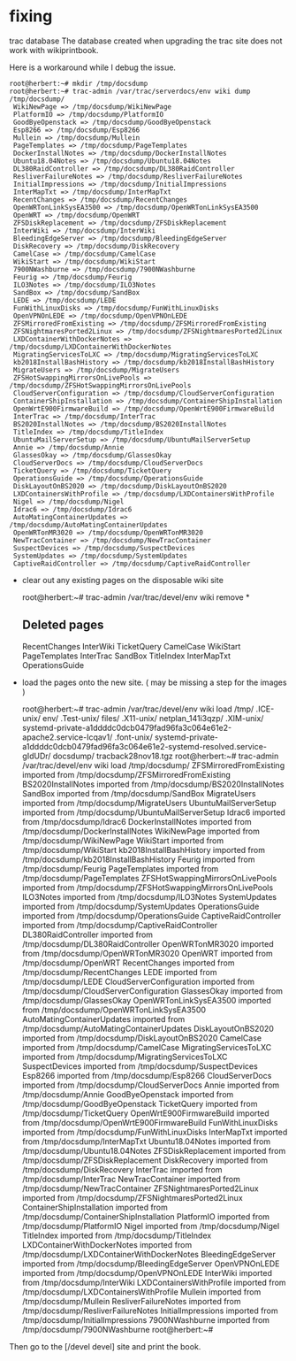 # fixing 
trac database
The database created when upgrading the trac site does not work with wikiprintbook. 

Here is a workaround while I debug the issue.

	
	root@herbert:~# mkdir /tmp/docsdump
	root@herbert:~# trac-admin /var/trac/serverdocs/env wiki dump /tmp/docsdump/
	 WikiNewPage => /tmp/docsdump/WikiNewPage
	 PlatformIO => /tmp/docsdump/PlatformIO
	 GoodByeOpenstack => /tmp/docsdump/GoodByeOpenstack
	 Esp8266 => /tmp/docsdump/Esp8266
	 Mullein => /tmp/docsdump/Mullein
	 PageTemplates => /tmp/docsdump/PageTemplates
	 DockerInstallNotes => /tmp/docsdump/DockerInstallNotes
	 Ubuntu18.04Notes => /tmp/docsdump/Ubuntu18.04Notes
	 DL380RaidController => /tmp/docsdump/DL380RaidController
	 ResliverFailureNotes => /tmp/docsdump/ResliverFailureNotes
	 InitialImpressions => /tmp/docsdump/InitialImpressions
	 InterMapTxt => /tmp/docsdump/InterMapTxt
	 RecentChanges => /tmp/docsdump/RecentChanges
	 OpenWRTonLinkSysEA3500 => /tmp/docsdump/OpenWRTonLinkSysEA3500
	 OpenWRT => /tmp/docsdump/OpenWRT
	 ZFSDiskReplacement => /tmp/docsdump/ZFSDiskReplacement
	 InterWiki => /tmp/docsdump/InterWiki
	 BleedingEdgeServer => /tmp/docsdump/BleedingEdgeServer
	 DiskRecovery => /tmp/docsdump/DiskRecovery
	 CamelCase => /tmp/docsdump/CamelCase
	 WikiStart => /tmp/docsdump/WikiStart
	 7900NWashburne => /tmp/docsdump/7900NWashburne
	 Feurig => /tmp/docsdump/Feurig
	 ILO3Notes => /tmp/docsdump/ILO3Notes
	 SandBox => /tmp/docsdump/SandBox
	 LEDE => /tmp/docsdump/LEDE
	 FunWithLinuxDisks => /tmp/docsdump/FunWithLinuxDisks
	 OpenVPNOnLEDE => /tmp/docsdump/OpenVPNOnLEDE
	 ZFSMirroredFromExisting => /tmp/docsdump/ZFSMirroredFromExisting
	 ZFSNightmaresPorted2Linux => /tmp/docsdump/ZFSNightmaresPorted2Linux
	 LXDContainerWithDockerNotes => /tmp/docsdump/LXDContainerWithDockerNotes
	 MigratingServicesToLXC => /tmp/docsdump/MigratingServicesToLXC
	 kb2018InstallBashHistory => /tmp/docsdump/kb2018InstallBashHistory
	 MigrateUsers => /tmp/docsdump/MigrateUsers
	 ZFSHotSwappingMirrorsOnLivePools => /tmp/docsdump/ZFSHotSwappingMirrorsOnLivePools
	 CloudServerConfiguration => /tmp/docsdump/CloudServerConfiguration
	 ContainerShipInstallation => /tmp/docsdump/ContainerShipInstallation
	 OpenWrtE900FirmwareBuild => /tmp/docsdump/OpenWrtE900FirmwareBuild
	 InterTrac => /tmp/docsdump/InterTrac
	 BS2020InstallNotes => /tmp/docsdump/BS2020InstallNotes
	 TitleIndex => /tmp/docsdump/TitleIndex
	 UbuntuMailServerSetup => /tmp/docsdump/UbuntuMailServerSetup
	 Annie => /tmp/docsdump/Annie
	 GlassesOkay => /tmp/docsdump/GlassesOkay
	 CloudServerDocs => /tmp/docsdump/CloudServerDocs
	 TicketQuery => /tmp/docsdump/TicketQuery
	 OperationsGuide => /tmp/docsdump/OperationsGuide
	 DiskLayoutOnBS2020 => /tmp/docsdump/DiskLayoutOnBS2020
	 LXDContainersWithProfile => /tmp/docsdump/LXDContainersWithProfile
	 Nigel => /tmp/docsdump/Nigel
	 Idrac6 => /tmp/docsdump/Idrac6
	 AutoMatingContainerUpdates => /tmp/docsdump/AutoMatingContainerUpdates
	 OpenWRTonMR3020 => /tmp/docsdump/OpenWRTonMR3020
	 NewTracContainer => /tmp/docsdump/NewTracContainer
	 SuspectDevices => /tmp/docsdump/SuspectDevices
	 SystemUpdates => /tmp/docsdump/SystemUpdates
	 CaptiveRaidController => /tmp/docsdump/CaptiveRaidController
	
* clear out any existing pages on the disposable wiki site
	
	root@herbert:~# trac-admin /var/trac/devel/env wiki remove *
	
	Deleted pages
	---------------
	RecentChanges
	InterWiki
	TicketQuery
	CamelCase
	WikiStart
	PageTemplates
	InterTrac
	SandBox
	TitleIndex
	InterMapTxt
	OperationsGuide
	
* load the pages onto the new site.
( may be missing a step for the images )
	
	root@herbert:~# trac-admin /var/trac/devel/env wiki load /tmp/
	.ICE-unix/                                                                        env/
	.Test-unix/                                                                       files/
	.X11-unix/                                                                        netplan_141i3qzp/
	.XIM-unix/                                                                        systemd-private-a1ddddc0dcb0479fad96fa3c064e61e2-apache2.service-Icqav1/
	.font-unix/                                                                       systemd-private-a1ddddc0dcb0479fad96fa3c064e61e2-systemd-resolved.service-gIdUDr/
	docsdump/                                                                         tracback28nov18.tgz
	root@herbert:~# trac-admin /var/trac/devel/env wiki load /tmp/docsdump/
	  ZFSMirroredFromExisting imported from /tmp/docsdump/ZFSMirroredFromExisting
	  BS2020InstallNotes imported from /tmp/docsdump/BS2020InstallNotes
	  SandBox imported from /tmp/docsdump/SandBox
	  MigrateUsers imported from /tmp/docsdump/MigrateUsers
	  UbuntuMailServerSetup imported from /tmp/docsdump/UbuntuMailServerSetup
	  Idrac6 imported from /tmp/docsdump/Idrac6
	  DockerInstallNotes imported from /tmp/docsdump/DockerInstallNotes
	  WikiNewPage imported from /tmp/docsdump/WikiNewPage
	  WikiStart imported from /tmp/docsdump/WikiStart
	  kb2018InstallBashHistory imported from /tmp/docsdump/kb2018InstallBashHistory
	  Feurig imported from /tmp/docsdump/Feurig
	  PageTemplates imported from /tmp/docsdump/PageTemplates
	  ZFSHotSwappingMirrorsOnLivePools imported from /tmp/docsdump/ZFSHotSwappingMirrorsOnLivePools
	  ILO3Notes imported from /tmp/docsdump/ILO3Notes
	  SystemUpdates imported from /tmp/docsdump/SystemUpdates
	  OperationsGuide imported from /tmp/docsdump/OperationsGuide
	  CaptiveRaidController imported from /tmp/docsdump/CaptiveRaidController
	  DL380RaidController imported from /tmp/docsdump/DL380RaidController
	  OpenWRTonMR3020 imported from /tmp/docsdump/OpenWRTonMR3020
	  OpenWRT imported from /tmp/docsdump/OpenWRT
	  RecentChanges imported from /tmp/docsdump/RecentChanges
	  LEDE imported from /tmp/docsdump/LEDE
	  CloudServerConfiguration imported from /tmp/docsdump/CloudServerConfiguration
	  GlassesOkay imported from /tmp/docsdump/GlassesOkay
	  OpenWRTonLinkSysEA3500 imported from /tmp/docsdump/OpenWRTonLinkSysEA3500
	  AutoMatingContainerUpdates imported from /tmp/docsdump/AutoMatingContainerUpdates
	  DiskLayoutOnBS2020 imported from /tmp/docsdump/DiskLayoutOnBS2020
	  CamelCase imported from /tmp/docsdump/CamelCase
	  MigratingServicesToLXC imported from /tmp/docsdump/MigratingServicesToLXC
	  SuspectDevices imported from /tmp/docsdump/SuspectDevices
	  Esp8266 imported from /tmp/docsdump/Esp8266
	  CloudServerDocs imported from /tmp/docsdump/CloudServerDocs
	  Annie imported from /tmp/docsdump/Annie
	  GoodByeOpenstack imported from /tmp/docsdump/GoodByeOpenstack
	  TicketQuery imported from /tmp/docsdump/TicketQuery
	  OpenWrtE900FirmwareBuild imported from /tmp/docsdump/OpenWrtE900FirmwareBuild
	  FunWithLinuxDisks imported from /tmp/docsdump/FunWithLinuxDisks
	  InterMapTxt imported from /tmp/docsdump/InterMapTxt
	  Ubuntu18.04Notes imported from /tmp/docsdump/Ubuntu18.04Notes
	  ZFSDiskReplacement imported from /tmp/docsdump/ZFSDiskReplacement
	  DiskRecovery imported from /tmp/docsdump/DiskRecovery
	  InterTrac imported from /tmp/docsdump/InterTrac
	  NewTracContainer imported from /tmp/docsdump/NewTracContainer
	  ZFSNightmaresPorted2Linux imported from /tmp/docsdump/ZFSNightmaresPorted2Linux
	  ContainerShipInstallation imported from /tmp/docsdump/ContainerShipInstallation
	  PlatformIO imported from /tmp/docsdump/PlatformIO
	  Nigel imported from /tmp/docsdump/Nigel
	  TitleIndex imported from /tmp/docsdump/TitleIndex
	  LXDContainerWithDockerNotes imported from /tmp/docsdump/LXDContainerWithDockerNotes
	  BleedingEdgeServer imported from /tmp/docsdump/BleedingEdgeServer
	  OpenVPNOnLEDE imported from /tmp/docsdump/OpenVPNOnLEDE
	  InterWiki imported from /tmp/docsdump/InterWiki
	  LXDContainersWithProfile imported from /tmp/docsdump/LXDContainersWithProfile
	  Mullein imported from /tmp/docsdump/Mullein
	  ResliverFailureNotes imported from /tmp/docsdump/ResliverFailureNotes
	  InitialImpressions imported from /tmp/docsdump/InitialImpressions
	  7900NWashburne imported from /tmp/docsdump/7900NWashburne
	root@herbert:~#
	 
Then go to the [/devel devel] site and print the book.